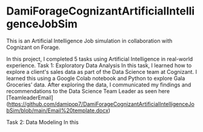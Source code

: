 # DamiForageCognizantArtificialIntelligenceJobSim

This is an Artificial Intelligence Job simulation in collaboration with Cognizant on Forage. 

In this project, I completed 5 tasks using Artificial Intelligence in real-world experience. 
Task 1: Exploratory Data Analysis
In this task, I learned how to explore a client's sales data as part of the Data Science team at Cognizant. I learned this using a Google Colab notebook and Python to explore Gala Groceries’ data. After exploring the data, I communicated my findings and recommendations to the Data Science Team Leader as seen here [TeamleaderEmail] (https://github.com/damipop7/DamiForageCognizantArtificialIntelligenceJobSim/blob/main/Email%20template.docx)

Task 2: Data Modeling
In this 

 
